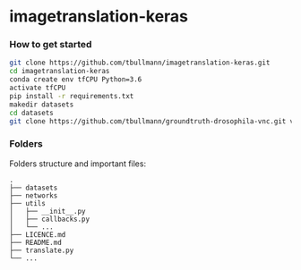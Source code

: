 # imagetranslation-keras


### How to get started

```bash
git clone https://github.com/tbullmann/imagetranslation-keras.git
cd imagetranslation-keras
conda create env tfCPU Python=3.6
activate tfCPU
pip install -r requirements.txt
makedir datasets
cd datasets
git clone https://github.com/tbullmann/groundtruth-drosophila-vnc.git vnc
```



### Folders
Folders structure and important files:
```
.
├── datasets
├── networks
├── utils
│   ├── __init__.py
│   ├── callbacks.py
│   └── ...
├── LICENCE.md
├── README.md
├── translate.py
└── ...
```

